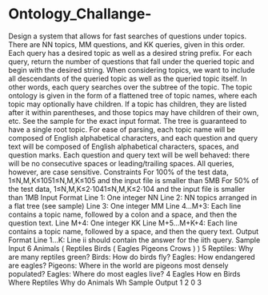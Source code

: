 # Ontology_Challange-
Design a system that allows for fast searches of questions under topics. There are NN topics, MM questions, and KK queries, given in this order. Each query has a desired topic as well as a desired string prefix. For each query, return the number of questions that fall under the queried topic and begin with the desired string. When considering topics, we want to include all descendants of the queried topic as well as the queried topic itself. In other words, each query searches over the subtree of the topic.  The topic ontology is given in the form of a flattened tree of topic names, where each topic may optionally have children. If a topic has children, they are listed after it within parentheses, and those topics may have children of their own, etc. See the sample for the exact input format. The tree is guaranteed to have a single root topic.  For ease of parsing, each topic name will be composed of English alphabetical characters, and each question and query text will be composed of English alphabetical characters, spaces, and question marks. Each question and query text will be well behaved: there will be no consecutive spaces or leading/trailing spaces. All queries, however, are case sensitive.  Constraints For 100% of the test data, 1≤N,M,K≤1051≤N,M,K≤105 and the input file is smaller than 5MB For 50% of the test data, 1≤N,M,K≤2⋅1041≤N,M,K≤2⋅104 and the input file is smaller than 1MB  Input Format Line 1: One integer NN Line 2: NN topics arranged in a flat tree (see sample) Line 3: One integer MM Line 4...M+3: Each line contains a topic name, followed by a colon and a space, and then the question text. Line M+4: One integer KK Line M+5...M+K+4: Each line contains a topic name, followed by a space, and then the query text.  Output Format Line 1...K: Line ii should contain the answer for the iith query.  Sample Input 6 Animals ( Reptiles Birds ( Eagles Pigeons Crows ) ) 5 Reptiles: Why are many reptiles green? Birds: How do birds fly? Eagles: How endangered are eagles? Pigeons: Where in the world are pigeons most densely populated? Eagles: Where do most eagles live? 4 Eagles How en Birds Where Reptiles Why do Animals Wh   Sample Output 1 2 0 3

